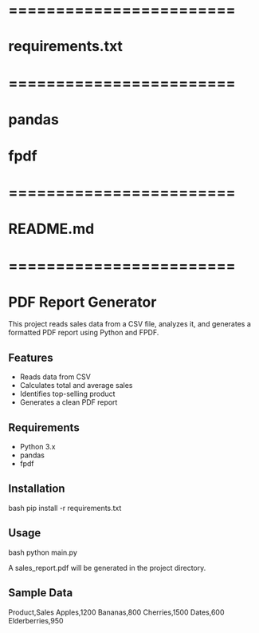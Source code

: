 # ========================
# requirements.txt
# ========================
# pandas
# fpdf

# ========================
# README.md
# ========================
# PDF Report Generator
This project reads sales data from a CSV file, analyzes it, and generates a formatted PDF report using Python and FPDF.

## Features
- Reads data from CSV
- Calculates total and average sales
- Identifies top-selling product
- Generates a clean PDF report

## Requirements
- Python 3.x
- pandas
- fpdf

## Installation
bash
pip install -r requirements.txt


## Usage
bash
python main.py

A sales_report.pdf will be generated in the project directory.

## Sample Data

Product,Sales
Apples,1200
Bananas,800
Cherries,1500
Dates,600
Elderberries,950
